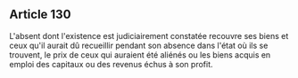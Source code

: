 Article 130
----
L'absent dont l'existence est judiciairement constatée recouvre ses biens et
ceux qu'il aurait dû recueillir pendant son absence dans l'état où ils se
trouvent, le prix de ceux qui auraient été aliénés ou les biens acquis en emploi
des capitaux ou des revenus échus à son profit.
